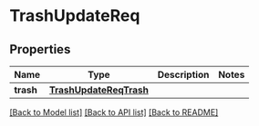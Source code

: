 # TrashUpdateReq

## Properties
Name | Type | Description | Notes
------------ | ------------- | ------------- | -------------
**trash** | [**TrashUpdateReqTrash**](TrashUpdateReqTrash.md) |  | 

[[Back to Model list]](../README.md#documentation-for-models) [[Back to API list]](../README.md#documentation-for-api-endpoints) [[Back to README]](../README.md)


